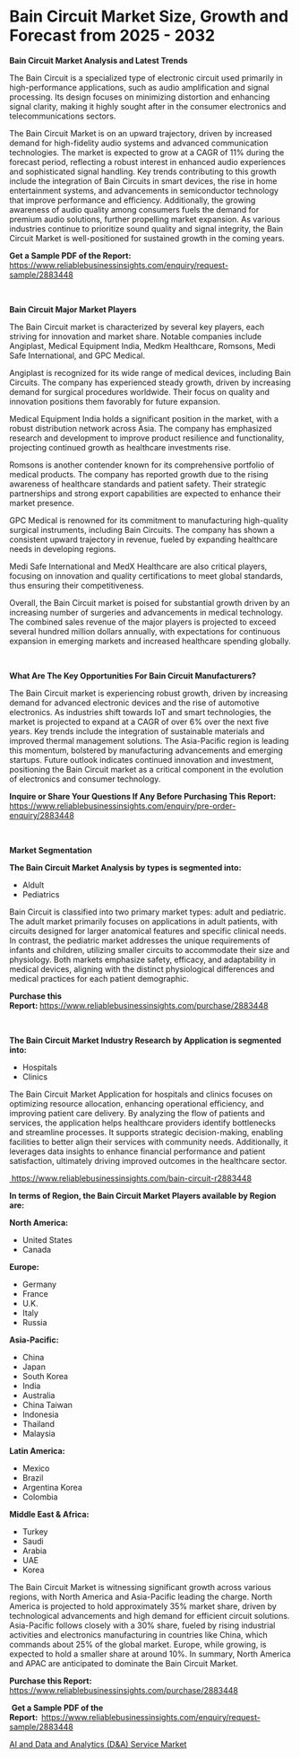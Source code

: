 <p><h1>Bain Circuit Market Size, Growth and Forecast from 2025 - 2032</h1></p><p><strong>Bain Circuit Market Analysis and Latest Trends</strong></p>
<p><p>The Bain Circuit is a specialized type of electronic circuit used primarily in high-performance applications, such as audio amplification and signal processing. Its design focuses on minimizing distortion and enhancing signal clarity, making it highly sought after in the consumer electronics and telecommunications sectors.</p><p>The Bain Circuit Market is on an upward trajectory, driven by increased demand for high-fidelity audio systems and advanced communication technologies. The market is expected to grow at a CAGR of 11% during the forecast period, reflecting a robust interest in enhanced audio experiences and sophisticated signal handling. Key trends contributing to this growth include the integration of Bain Circuits in smart devices, the rise in home entertainment systems, and advancements in semiconductor technology that improve performance and efficiency. Additionally, the growing awareness of audio quality among consumers fuels the demand for premium audio solutions, further propelling market expansion. As various industries continue to prioritize sound quality and signal integrity, the Bain Circuit Market is well-positioned for sustained growth in the coming years.</p></p>
<p><strong>Get a Sample PDF of the Report:&nbsp;</strong> <a href="https://www.reliablebusinessinsights.com/enquiry/request-sample/2883448?utm_campaign=2190&utm_medium=2&utm_source=Github&utm_content=ia&utm_term=13032025&utm_id=bain-circuit">https://www.reliablebusinessinsights.com/enquiry/request-sample/2883448</a></p>
<p>&nbsp;</p>
<p><strong>Bain Circuit Major Market Players</strong></p>
<p><p>The Bain Circuit market is characterized by several key players, each striving for innovation and market share. Notable companies include Angiplast, Medical Equipment India, Medkm Healthcare, Romsons, Medi Safe International, and GPC Medical.</p><p>Angiplast is recognized for its wide range of medical devices, including Bain Circuits. The company has experienced steady growth, driven by increasing demand for surgical procedures worldwide. Their focus on quality and innovation positions them favorably for future expansion.</p><p>Medical Equipment India holds a significant position in the market, with a robust distribution network across Asia. The company has emphasized research and development to improve product resilience and functionality, projecting continued growth as healthcare investments rise.</p><p>Romsons is another contender known for its comprehensive portfolio of medical products. The company has reported growth due to the rising awareness of healthcare standards and patient safety. Their strategic partnerships and strong export capabilities are expected to enhance their market presence.</p><p>GPC Medical is renowned for its commitment to manufacturing high-quality surgical instruments, including Bain Circuits. The company has shown a consistent upward trajectory in revenue, fueled by expanding healthcare needs in developing regions.</p><p>Medi Safe International and MedX Healthcare are also critical players, focusing on innovation and quality certifications to meet global standards, thus ensuring their competitiveness.</p><p>Overall, the Bain Circuit market is poised for substantial growth driven by an increasing number of surgeries and advancements in medical technology. The combined sales revenue of the major players is projected to exceed several hundred million dollars annually, with expectations for continuous expansion in emerging markets and increased healthcare spending globally.</p></p>
<p>&nbsp;</p>
<p><strong>What Are The Key Opportunities For Bain Circuit Manufacturers?</strong></p>
<p><p>The Bain Circuit market is experiencing robust growth, driven by increasing demand for advanced electronic devices and the rise of automotive electronics. As industries shift towards IoT and smart technologies, the market is projected to expand at a CAGR of over 6% over the next five years. Key trends include the integration of sustainable materials and improved thermal management solutions. The Asia-Pacific region is leading this momentum, bolstered by manufacturing advancements and emerging startups. Future outlook indicates continued innovation and investment, positioning the Bain Circuit market as a critical component in the evolution of electronics and consumer technology.</p></p>
<p><strong>Inquire or Share Your Questions If Any Before Purchasing This Report:</strong> <a href="https://www.reliablebusinessinsights.com/enquiry/pre-order-enquiry/2883448?utm_campaign=2190&utm_medium=2&utm_source=Github&utm_content=ia&utm_term=13032025&utm_id=bain-circuit">https://www.reliablebusinessinsights.com/enquiry/pre-order-enquiry/2883448</a></p>
<p>&nbsp;</p>
<p><strong>Market Segmentation</strong></p>
<p><strong>The Bain Circuit Market Analysis by types is segmented into:</strong></p>
<p><ul><li>Aldult</li><li>Pediatrics</li></ul></p>
<p><p>Bain Circuit is classified into two primary market types: adult and pediatric. The adult market primarily focuses on applications in adult patients, with circuits designed for larger anatomical features and specific clinical needs. In contrast, the pediatric market addresses the unique requirements of infants and children, utilizing smaller circuits to accommodate their size and physiology. Both markets emphasize safety, efficacy, and adaptability in medical devices, aligning with the distinct physiological differences and medical practices for each patient demographic.</p></p>
<p><strong>Purchase this Report:&nbsp;</strong><a href="https://www.reliablebusinessinsights.com/purchase/2883448?utm_campaign=2190&utm_medium=2&utm_source=Github&utm_content=ia&utm_term=13032025&utm_id=bain-circuit">https://www.reliablebusinessinsights.com/purchase/2883448</a></p>
<p>&nbsp;</p>
<p><strong>The Bain Circuit Market Industry Research by Application is segmented into:</strong></p>
<p><ul><li>Hospitals</li><li>Clinics</li></ul></p>
<p><p>The Bain Circuit Market Application for hospitals and clinics focuses on optimizing resource allocation, enhancing operational efficiency, and improving patient care delivery. By analyzing the flow of patients and services, the application helps healthcare providers identify bottlenecks and streamline processes. It supports strategic decision-making, enabling facilities to better align their services with community needs. Additionally, it leverages data insights to enhance financial performance and patient satisfaction, ultimately driving improved outcomes in the healthcare sector.</p></p>
<p><a href="https://www.reliablebusinessinsights.com/bain-circuit-r2883448?utm_campaign=2190&utm_medium=2&utm_source=Github&utm_content=ia&utm_term=13032025&utm_id=bain-circuit">&nbsp;https://www.reliablebusinessinsights.com/bain-circuit-r2883448</a></p>
<p><strong>In terms of Region, the Bain Circuit Market Players available by Region are:</strong></p>
<p>
    <p> <strong> North America: </strong>
        <ul>
            <li>United States</li>
            <li>Canada</li>
        </ul>
        </p> 
    <p> <strong> Europe: </strong>
        <ul>
            <li>Germany</li>
            <li>France</li>
            <li>U.K.</li>
            <li>Italy</li>
            <li>Russia</li>
        </ul>
        </p> 
    <p> <strong> Asia-Pacific: </strong>
        <ul>
            <li>China</li>
            <li>Japan</li>
            <li>South Korea</li>
            <li>India</li>
            <li>Australia</li>
            <li>China Taiwan</li>
            <li>Indonesia</li>
            <li>Thailand</li>
            <li>Malaysia</li>
        </ul>
        </p> 
    <p> <strong> Latin America: </strong>
        <ul>
            <li>Mexico</li>
            <li>Brazil</li>
            <li>Argentina Korea</li>
            <li>Colombia</li>
        </ul>
        </p> 
    <p> <strong> Middle East & Africa: </strong>
        <ul>
            <li>Turkey</li>
            <li>Saudi</li>
            <li>Arabia</li>
            <li>UAE</li>
            <li>Korea</li>
        </ul>
    </p>
    </p>
<p><p>The Bain Circuit Market is witnessing significant growth across various regions, with North America and Asia-Pacific leading the charge. North America is projected to hold approximately 35% market share, driven by technological advancements and high demand for efficient circuit solutions. Asia-Pacific follows closely with a 30% share, fueled by rising industrial activities and electronics manufacturing in countries like China, which commands about 25% of the global market. Europe, while growing, is expected to hold a smaller share at around 10%. In summary, North America and APAC are anticipated to dominate the Bain Circuit Market.</p></p>
<p><strong>Purchase this Report: </strong><a href="https://www.reliablebusinessinsights.com/purchase/2883448?utm_campaign=2190&utm_medium=2&utm_source=Github&utm_content=ia&utm_term=13032025&utm_id=bain-circuit">https://www.reliablebusinessinsights.com/purchase/2883448</a></p>
<p>&nbsp;<strong>Get a Sample PDF of the Report:&nbsp;&nbsp;</strong><a href="https://www.reliablebusinessinsights.com/enquiry/request-sample/2883448?utm_campaign=2190&utm_medium=2&utm_source=Github&utm_content=ia&utm_term=13032025&utm_id=bain-circuit">https://www.reliablebusinessinsights.com/enquiry/request-sample/2883448</a></p>
<p><strong></strong></p>
<p><p><a href="https://github.com/AshrafKhan865/Market-Research-Report-List-1/blob/main/ai-and-data-and-analytics-da-service-market.md?utm_campaign=2190&utm_medium=2&utm_source=Github&utm_content=ia&utm_term=13032025&utm_id=bain-circuit">AI and Data and Analytics (D&A) Service Market</a></p></p>